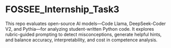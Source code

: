 # FOSSEE_Internship_Task3
This repo evaluates open-source AI models—Code Llama, DeepSeek-Coder V2, and Pythia—for analyzing student-written Python code. It explores rubric-guided prompting to detect misconceptions, generate helpful hints, and balance accuracy, interpretability, and cost in competence analysis.
